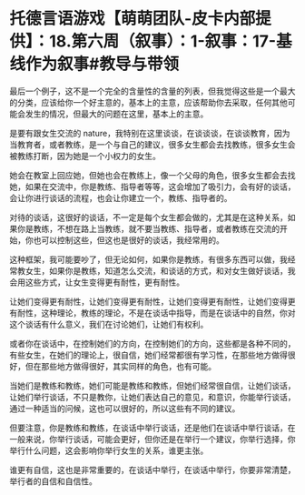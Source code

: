 # 托德言语游戏【萌萌团队-皮卡内部提供】：18.第六周（叙事）：1-叙事：17-基线作为叙事#教导与带领

最后一个例子，这不是一个完全的含量性的含量的列表，但我觉得这些是一个最大的分类，应该给你一个好主意的，基本上的主意，应该帮助你去采取，任何其他可能会发生的情况，但最大的问题在这里，基本上的主意。

是要有跟女生交流的 nature，我特别在这里谈谈，在谈谈谈，在谈谈教育，因为当教育者，或者教练，是一个与自己的建议，很多女生都会去找教练，很多女生会被教练打断，因为她是一个小权力的女生。

她会在教室上回应她，但她也会在教练上，像一个父母的角色，很多女生都会去找她，如果在交流中，你是教练、指导者等等，这会增加了吸引力，会有好的谈话，会让你进行谈话的流程，也会让你建立一个，教练、指导者的。

对待的谈话，这很好的谈话，不一定是每个女生都会做的，尤其是在这种关系，如果你是教练，不想在路上当教练，就不要当教练、指导者，或者教练在交流的开始，你也可以控制这些，但这也是很好的谈话，我经常用的。

这种框架，我可能要吵了，但无论如何，如果你是教练，有很多东西可以做，我经常教女生，如果你是教练，知道怎么交流，和谈话的方式，和对女生做好谈话，我会用这些方式，让女生变得更有耐性，更有耐性。

让她们变得更有耐性，让她们变得更有耐性，让她们变得更有耐性，让她们变得更有耐性，这种理论，教练的理论，不是在谈话中指导，而是在谈话中的自然，你对这个谈话有什么意义，我们在讨论她们，让她们有权利。

或者你在谈话中，在控制她们的方向，在控制她们的方向，这些都是各种不同的，有些女生，在她们的理论上，很自信，她们经常都很有学习性，在那些地方做得很好，但在那些地方做得很好，其实同样的角色，也有可能。

当她们是教练和教练，她们可能是教练和教练，但她们经常很自信，让她们谈话，让她们举行谈话，不只是教你，让她们表达自己的意见，和意识，你能举行谈话，通过一种适当的问候，这也可以很好的，所以这些有不同的建议。

但要注意，你是教练和教练，在谈话中举行谈话，还是他们在谈话中举行谈话，在一般来说，你举行谈话，可能会更好，但你还是在举行一个建议，你举行选择，你举行什么问题，这会影响你举行女生的关系，谁更主张。

谁更有自信，这也是非常重要的，在谈话中举行，在谈话中举行，你要非常清楚，举行者的自信和自信性。